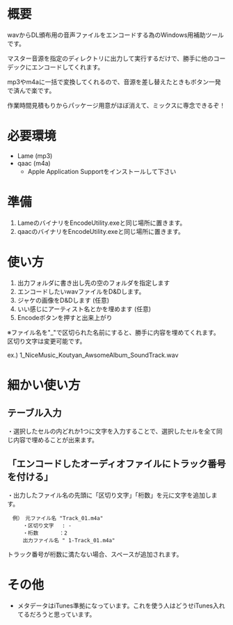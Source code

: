 ﻿# 概要
wavからDL頒布用の音声ファイルをエンコードする為のWindows用補助ツールです。

マスター音源を指定のディレクトリに出力して実行するだけで、勝手に他のコーデックにエンコードしてくれます。

mp3やm4aに一括で変換してくれるので、音源を差し替えたときもボタン一発で済んで楽です。

作業時間見積もりからパッケージ用意がほぼ消えて、ミックスに専念できるぞ！

# 必要環境
* Lame (mp3)
* qaac (m4a)
    - Apple Application Supportをインストールして下さい

# 準備
1. LameのバイナリをEncodeUtility.exeと同じ場所に置きます。
2. qaacのバイナリをEncodeUtility.exeと同じ場所に置きます。

# 使い方
1. 出力フォルダに書き出し先の空のフォルダを指定します
2. エンコードしたいwavファイルをD&Dします。
3. ジャケの画像をD&Dします (任意)
4. いい感じにアーティスト名とかを埋めます (任意)
5. Encodeボタンを押すと出来上がり

※ファイル名を"_"で区切られた名前にすると、勝手に内容を埋めてくれます。
区切り文字は変更可能です。

ex.) 1_NiceMusic_Koutyan_AwsomeAlbum_SoundTrack.wav

# 細かい使い方
## テーブル入力
・選択したセルの内どれか1つに文字を入力することで、選択したセルを全て同じ内容で埋めることが出来ます。

## 「エンコードしたオーディオファイルにトラック番号を付ける」
・出力したファイル名の先頭に「区切り文字」「桁数」を元に文字を追加します。
```
　例）　元ファイル名 "Track_01.m4a"
　　　・区切り文字　 : -
　　　・桁数　　　　：2
　　　出力ファイル名 " 1-Track_01.m4a"
```
トラック番号が桁数に満たない場合、スペースが追加されます。


# その他
* メタデータはiTunes準拠になっています。これを使う人はどうせiTunes入れてるだろうと思っています。

